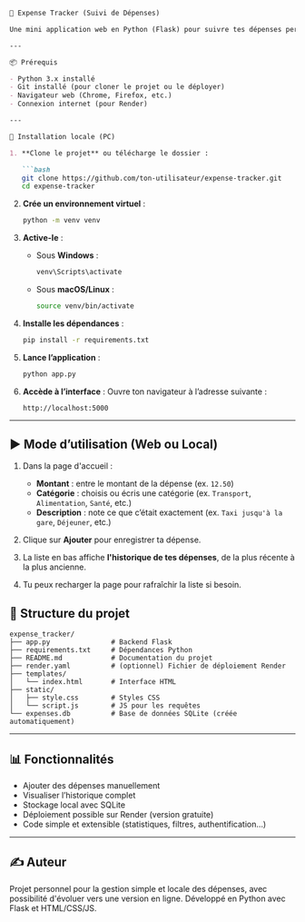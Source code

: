 ````markdown
🧾 Expense Tracker (Suivi de Dépenses)

Une mini application web en Python (Flask) pour suivre tes dépenses personnelles localement ou en ligne (Render).

---

📦 Prérequis

- Python 3.x installé
- Git installé (pour cloner le projet ou le déployer)
- Navigateur web (Chrome, Firefox, etc.)
- Connexion internet (pour Render)

---

🔧 Installation locale (PC)

1. **Clone le projet** ou télécharge le dossier :

   ```bash
   git clone https://github.com/ton-utilisateur/expense-tracker.git
   cd expense-tracker
````

2. **Crée un environnement virtuel** :

   ```bash
   python -m venv venv
   ```

3. **Active-le** :

   * Sous **Windows** :

     ```bash
     venv\Scripts\activate
     ```
   * Sous **macOS/Linux** :

     ```bash
     source venv/bin/activate
     ```

4. **Installe les dépendances** :

   ```bash
   pip install -r requirements.txt
   ```

5. **Lance l’application** :

   ```bash
   python app.py
   ```

6. **Accède à l’interface** :
   Ouvre ton navigateur à l’adresse suivante :

   ```
   http://localhost:5000
   ```

---

## ▶️ Mode d’utilisation (Web ou Local)

1. Dans la page d'accueil :

   * **Montant** : entre le montant de la dépense (ex. `12.50`)
   * **Catégorie** : choisis ou écris une catégorie (ex. `Transport`, `Alimentation`, `Santé`, etc.)
   * **Description** : note ce que c’était exactement (ex. `Taxi jusqu'à la gare`, `Déjeuner`, etc.)

2. Clique sur **Ajouter** pour enregistrer ta dépense.

3. La liste en bas affiche **l'historique de tes dépenses**, de la plus récente à la plus ancienne.

4. Tu peux recharger la page pour rafraîchir la liste si besoin.


## 📁 Structure du projet

```
expense_tracker/
├── app.py               # Backend Flask
├── requirements.txt     # Dépendances Python
├── README.md            # Documentation du projet
├── render.yaml          # (optionnel) Fichier de déploiement Render
├── templates/
│   └── index.html       # Interface HTML
├── static/
│   ├── style.css        # Styles CSS
│   └── script.js        # JS pour les requêtes
└── expenses.db          # Base de données SQLite (créée automatiquement)
```

---

## 📊 Fonctionnalités

* Ajouter des dépenses manuellement
* Visualiser l’historique complet
* Stockage local avec SQLite
* Déploiement possible sur Render (version gratuite)
* Code simple et extensible (statistiques, filtres, authentification…)

---

## ✍️ Auteur

Projet personnel pour la gestion simple et locale des dépenses, avec possibilité d'évoluer vers une version en ligne.
Développé en Python avec Flask et HTML/CSS/JS.
